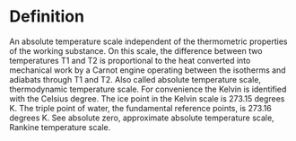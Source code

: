 # Definition

An absolute temperature scale independent of the thermometric properties
of the working substance. On this scale, the difference between two
temperatures T1 and T2 is proportional to the heat converted into
mechanical work by a Carnot engine operating between the isotherms and
adiabats through T1 and T2. Also called absolute temperature scale,
thermodynamic temperature scale. For convenience the Kelvin is
identified with the Celsius degree. The ice point in the Kelvin scale is
273.15 degrees K. The triple point of water, the fundamental reference
points, is 273.16 degrees K. See absolute zero, approximate absolute
temperature scale, Rankine temperature scale.
